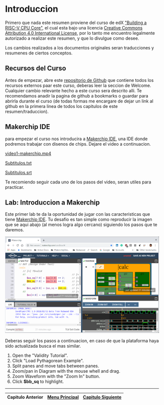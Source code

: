 # Introduccion

Primero que nada este resumen proviene del curso de edX ["Building a RISC-V CPU Core"](https://www.edx.org/course/building-a-risc-v-cpu-core), el cual esta bajo una licencia ​[Creative Commons Attribution 4.0 International License​](https://creativecommons.org/licenses/by/4.0/), por lo tanto me encuentro legalmente autorizado a realizar este resumen, y que lo divulgue como desee.

Los cambios realizados a los documentos originales seran traducciones y resumenes de ciertos conceptos.

## Recursos del Curso

Antes de empezar, abre este [repositorio de Github](https://github.com/stevehoover/Gates-To-RISC-V-Course) que contiene todos los recursos externos paar este curso, deberas leer la seccion de Welcome. Cualquier cambio relevante hecho a este curso sera descrito alli.
Te recomendamos anadir la pagina de github a bookmarks o guardar para abrirla durante el curso (de todas formas me encargare de dejar un link al github en la primera linea de todos los capitulos de este resumen/traduccion).

## Makerchip IDE

para empezar el curso nos introducira a [Makerchip IDE](https://www.makerchip.com/), una IDE donde podremos trabajar con disenos de chips. Dejare el video a continuacion.

[video1-makerchip.mp4](src/video1-1.mp4)

[Subtitulos.txt](src/sub1-1.txt)

[Subtitulos.srt](src/sub1-1.srt)

Te recomiendo seguir cada uno de los pasos del video, seran utiles para practicar.

## Lab: Introduccion a Makerchip

Este primer lab te da la oportunidad de jugar con las caracteristicas que tiene [Makerchip IDE](https://makerchip.com/). Tu desafio es tan simple como reproducir la imagen que se aqui abajo (al menos logra algo cercano) siguiendo los pasos que te daremos.

![Makerchip IDE](src/figure1-1.png)

Deberas seguir los pasos a continuacion, en caso de que la plataforma haya sido actualizada busca el mas similar.

1. Open the "Validity Tutorial".
2. Click "Load Pythagorean Example".
3. Split panes and move tabs between panes.
4. Zoom/pan in Diagram with the mouse whell and drag.
5. Zoom Waveform with the "Zoom In" button.
6. Click **$bb_sq** to highlight.

---
|Capitulo Anterior|[Menu Principal](../resumen.md)|[Capitulo Siguiente](2.md)|
|:-:|:-:|:-:|
